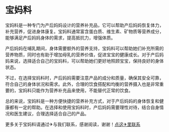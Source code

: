 # 宝妈料

宝妈料是一种专门为产后妈妈设计的营养补充品，它可以帮助产后妈妈恢复体力，补充营养，促进身体康复。宝妈料通常富含蛋白质、维生素、矿物质等营养成分，能够满足产后妈妈身体的需求，提高抵抗力，增强体质。

产后妈妈在哺乳期间，身体需要额外的营养支持，宝妈料可以帮助她们补充所需的营养物质，同时也有助于增加母乳的营养价值，促进宝宝的健康成长。对于产后妈妈来说，选择适合自己的宝妈料，可以帮助她们更好地照顾宝宝，保持良好的身体状态。

不过，在选择宝妈料时，产后妈妈需要注意产品的成分和质量，确保其安全可靠，符合自己的身体状况和需求。此外，合理的饮食搭配和均衡的营养摄入也是非常重要的，宝妈料只能作为营养补充品来使用，不能替代正常的饮食。

总的来说，宝妈料是一种方便快捷的营养补充方式，对于产后妈妈的身体恢复和健康都有一定的帮助。在选择和使用宝妈料时，产后妈妈需要理性对待，结合自身情况和医生建议，合理选择适合自己的产品。

更多关于宝妈料请通过✈与我们联系，感谢阅读，谢谢！[点这✈里联系](https://b.k02.cc)